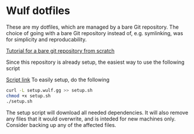 # Wulf dotfiles
These are my dotfiles, which are managed by a bare Git repository. The choice of going with a bare Git repository instead of, e.g. symlinking, was for simplicity and reproducability.

[Tutorial for a bare git repository from scratch](https://www.atlassian.com/git/tutorials/dotfiles)

Since this repository is already setup, the easiest way to use the following script

[Script link](http://setup.wulf.gg/)
To easily setup, do the following
```bash
curl -L setup.wulf.gg >> setup.sh
chmod +x setup.sh
./setup.sh
```
The setup script will download all needed dependencies. It will also remove any files that it would overwrite, and is inteded for new machines only. Consider backing up any of the affected files.

